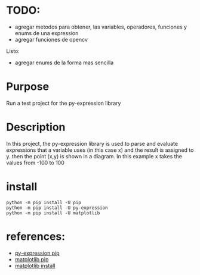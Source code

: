 # TODO:
- agregar metodos para obtener, las variables, operadores, funciones y enums de una expression
- agregar  funciones de opencv


Listo:
- agregar enums de la forma mas sencilla


# Purpose 
Run a test project for the py-expression library 

# Description
In this project, the py-expression library is used to parse and evaluate expressions that a variable uses (in this case x) and the result is assigned to y.
then the point (x,y) is shown in a diagram.
In this example x takes the values from -100 to 100 

# install
```
python -m pip install -U pip
python -m pip install -U py-expression
python -m pip install -U matplotlib
```

# references:
- [py-expression pip](https://pypi.org/project/py-expression/)
- [matplotlib pip](https://pypi.org/project/matplotlib/3.4.1/)
- [matplotlib install](https://matplotlib.org/stable/users/installing.html) 
